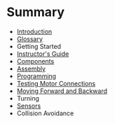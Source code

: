 # Summary

* [Introduction](README.md)
* [Glossary](glossary.md)
* Getting Started
* [Instructor's Guide](instructors-guide.md)
* [Components](components.md)
* [Assembly](assembly.md)
* [Programming](programming.md)
* [Testing Motor Connections](testing-motor-connections.md)
* [Moving Forward and Backward](moving-forward-and-backward.md)
* Turning
* [Sensors](sensors.md)
* Collision Avoidance

